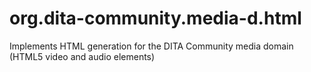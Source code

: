 org.dita-community.media-d.html
===============================

Implements HTML generation for the DITA Community media domain (HTML5 video and audio elements)
